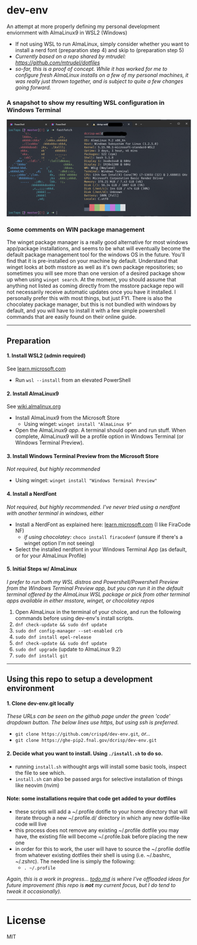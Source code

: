 # dev-env
An attempt at more properly defining my personal development enviornment with AlmaLinux9 in WSL2 (Windows)
- If not using WSL to run AlmaLinux, simply consider whether you want to install a nerd font (preparation step 4) and skip to (preparation step 5)
- *Currently based on a repo shared by mtrudel: https://github.com/mtrudel/dotfiles*
- *so-far, this is a proof of concept. While it has worked for me to configure fresh AlmaLinux installs on a few of my personal machines, it was really just thrown together, and is subject to quite a few changes going forward.*

### A snapshot to show my resulting WSL configuration in Windows Terminal
![fastfetch](assets/almalinux-wsl-fastfetch.png)

### Some comments on WIN package management
The winget package manager is a really good alternative for most windows app/package installations, and seems to be what will eventually become the default package management tool for the windows OS in the future. You'll find that it is pre-installed on your machine by default. Understand that winget looks at both msstore as well as it's own package repositories; so sometimes you will see more than one version of a desired package show up when using `winget search`. At the moment, you should assume that anything not listed as coming directly from the msstore package repo will not necessarily receive automatic updates once you have it installed. I personally prefer this with most things, but just FYI. There is also the chocolatey package manager, but this is not bundled with windows by default, and you will have to install it with a few simple powershell commands that are easily found on their online guide.

___
## Preparation
#### 1. Install WSL2 (admin required)
See [learn.microsoft.com](https://learn.microsoft.com/en-us/windows/wsl/install)
- Run ```wsl --install``` from an elevated PowerShell
#### 2. Install AlmaLinux9
See [wiki.almalinux.org](https://wiki.almalinux.org/documentation/wsl.html#about-wsl)
- Install AlmaLinux9 from the Microsoft Store
    - Using winget: `winget install "AlmaLinux 9"`
- Open the AlmaLinux9 _app_. A terminal should open and run stuff. When complete, AlmaLinux9 will be a profile option in Windows Terminal (or Windows Terminal Preview).
#### 3. Install Windows Terminal Preview from the Microsoft Store
*Not required, but highly recommended*
- Using winget: `winget install "Windows Terminal Preview"`
#### 4. Install a NerdFont
*Not required, but highly recommended. I've never tried using a nerdfont with another terminal in windows, either*
- Install a NerdFont as explained here: [learn.microsoft.com](https://learn.microsoft.com/en-us/windows/terminal/tutorials/custom-prompt-setup#install-a-nerd-font) (I like FiraCode NF)
  - *if using chocolatey:* `choco install firacodenf` (unsure if there's a winget option I'm not seeing)
- Select the installed nerdfont in your Windows Terminal App (as default, or for your AlmaLinux Profile)
#### 5. Initial Steps w/ AlmaLinux
*I prefer to run both my WSL distros and Powershell/Powershell Preview from the Windows Terminal Preview app, but you can run it in the default terminal offered by the AlmaLinux WSL package or pick from other terminal apps available in either msstore, winget, or chocolatey repos*
1. Open AlmaLinux in the terminal of your choice, and run the following commands before using dev-env's install scripts.
2. ```dnf check-update && sudo dnf update```
3. ```sudo dnf config-manager --set-enabled crb```
4. ```sudo dnf install epel-release```
5. ```dnf check-update && sudo dnf update```
6. ```sudo dnf upgrade``` (update to AlmaLinux 9.2)
7. ```sudo dnf install git```

___
## Using this repo to setup a development environment
#### 1. Clone dev-env.git locally
*These URLs can be seen on the github page under the green 'code' dropdown button. The below lines use https, but using ssh is preferred.*
- `git clone https://github.com/crispd/dev-env.git`*, or...*
- `git clone https://ghe-pip2.fnal.gov/dcrisp/dev-env.git`

#### 2. Decide what you want to install. Using `./install.sh` to do so.
 - running `install.sh` withought args will install some basic tools, inspect the file to see which.
 - `install.sh` can also be passed args for selective installation of things like neovim (nvim)

#### **Note: some installations require that code get added to your dotfiles**
- these scripts will add a ~/.profile dotifle to your home directory that will iterate through a new ~/.profile.d/ directory in which any new dotfile-like code will live
- this process does not remove any existing ~/.profile dotfile you may have, the existing file will become ~/.profile.bak before placing the new one
- in order for this to work, the user will have to source the ~/.profile dotfile from whatever existing dotfiles their shell is using (i.e. ~/.bashrc, ~/.zshrc). The needed line is simply the following:
    - `. ~/.profile`

*Again, this is a work in progress... [todo.md](./todo.md) is where I've offloaded ideas for future improvement (this repo is **not** my current focus, but I do tend to tweak it occasionally).*

___
# License
MIT
